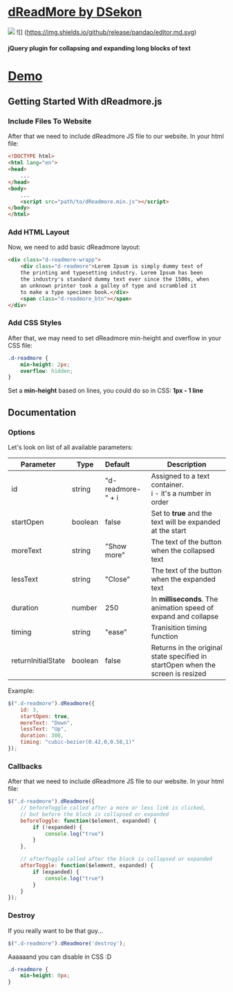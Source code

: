 # [dReadMore by DSekon](http://dsekon.ru/dReadmore/ "dReadMore by DSekon")
![](https://img.shields.io/github/stars/pandao/editor.md.svg) ![] (https://img.shields.io/github/release/pandao/editor.md.svg)
#### jQuery plugin for collapsing and expanding long blocks of text
# [Demo](http://dsekon.ru/dReadmore/ "Demo")
## Getting Started With dReadmore.js
### Include Files To Website

After that we need to include dReadmore JS file to our website. In your html file:
```html
<!DOCTYPE html>
<html lang="en">
<head>
    ...
</head>
<body>
    ...
    <script src="path/to/dReadmore.min.js"></script>
</body>
</html>
```
### Add HTML Layout
Now, we need to add basic dReadmore layout:
```html
<div class="d-readmore-wrapp">
    <div class="d-readmore">Lorem Ipsum is simply dummy text of
    the printing and typesetting industry. Lorem Ipsum has been
    the industry's standard dummy text ever since the 1500s, when
    an unknown printer took a galley of type and scrambled it
    to make a type specimen book.</div>
    <span class="d-readmore_btn"></span>
</div>
```

### Add CSS Styles
After that, we may need to set dReadmore min-height and overflow in your CSS file:
```css
.d-readmore {
    min-height: 2px;
    overflow: hidden;
}
```
Set a **min-height** based on lines, you could do so in CSS: **1px - 1 line**
## Documentation
### Options
Let's look on list of all available parameters:

| Parameter | Type | Default | Description |
| ------------- | ------------- | :------------- | ------------- |
| id | string | "d-readmore-" + i | Assigned to a text container.<br />i - it's a number in order |
| startOpen | boolean | false | Set to <b>true</b> and the text will be expanded at the start |
| moreText | string | "Show more" | The text of the button when the collapsed text |
| lessText | string | "Close" | The text of the button when the expanded text |
| duration | number | 250 | In <b>milliseconds</b>. The animation speed of expand and collapse |
| timing | string | "ease" | Tranisition timing function |
| returnInitialState | boolean | false | Returns in the original state specified in startOpen when the screen is resized |

Example:

```javascript
$(".d-readmore").dReadmore({
    id: 3,
    startOpen: true,
    moreText: "Down",
    lessText: "Up",
    duration: 300,
    timing: "cubic-bezier(0.42,0,0.58,1)"
});
```

### Callbacks
After that we need to include dReadmore JS file to our website. In your html file:

```javascript
$(".d-readmore").dReadmore({
    // beforeToggle called after a more or less link is clicked, 
    // but before the block is collapsed or expanded
    beforeToggle: function($element, expanded) {
        if (!expanded) {
            console.log("true")
        }
    },

    // afterToggle called after the block is collapsed or expanded
    afterToggle: function($element, expanded) {
        if (expanded) {
            console.log("true")
        }
    }
});
```
### Destroy
If you really want to be that guy...
```javascript
$(".d-readmore").dReadmore('destroy');
```

Aaaaaand you can disable in CSS :D
```css
.d-readmore {
    min-height: 0px;
}
```
